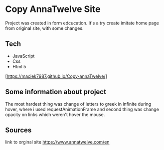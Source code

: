 # Copy AnnaTwelve Site

Project was created in form edcucation. It's a try create imitate
home page from original site, with some changes. 

## Tech 

- JavaScript
- Css
- Html 5

[https://maciek7987.github.io/Copy-annaTwelve/]

## Some information about project

The most hardest thing was change of letters to greek in infinite during hover, where i used requestAnimationFrame and second thing was change opacity on links which weren't hover the mouse.

## Sources

link to orginal site https://www.annatwelve.com/en